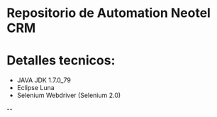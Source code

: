 # Repositorio de Automation Neotel CRM
# 
# Detalles tecnicos:
- JAVA JDK 1.7.0_79
- Eclipse Luna
- Selenium Webdriver (Selenium 2.0) 

--